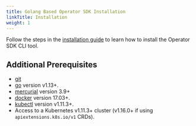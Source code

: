 ```yaml
---
title: Golang Based Operator SDK Installation
linkTitle: Installation
weight: 1
---
```


Follow the steps in the [installation guide][install-guide] to learn how to install the Operator SDK CLI tool.

## Additional Prerequisites

- [git][git_tool]
- [go][go_tool] version v1.13+.
- [mercurial][mercurial_tool] version 3.9+
- [docker][docker_tool] version 17.03+.
- [kubectl][kubectl_tool] version v1.11.3+.
- Access to a Kubernetes v1.11.3+ cluster (v1.16.0+ if using `apiextensions.k8s.io/v1` CRDs).

[git_tool]: https://git-scm.com/downloads
[go_tool]: https://golang.org/dl/
[docker_tool]: https://docs.docker.com/install/
[mercurial_tool]: https://www.mercurial-scm.org/downloads
[kubectl_tool]: https://kubernetes.io/docs/tasks/tools/install-kubectl/
[install-guide]: /docs/installation/install-operator-sdk
[quay-link]: https://quay.io
